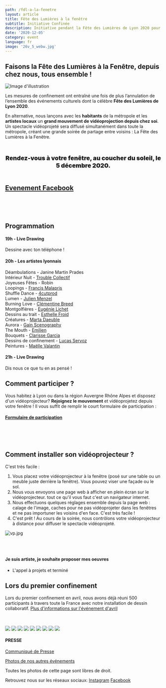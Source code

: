 ```yaml
---
path: /fdl-a-la-fenetre
layout: article
title: Fête des Lumières à la fenêtre
subtitle: Initiative Confinée
description: Initiative pendant la Fête des Lumières de Lyon 2020 pour contrecarrer l'annulation de l'événement officiel
date: '2020-12-05'
category: event
language: fr
image: '26v_5_webw.jpg'
---
```


## Faisons la Fête des Lumières à la Fenêtre, depuis chez nous, tous ensemble !

![Image d'illustration](mi.jpg)

Les mesures de confinement ont entraîné une fois de plus l’annulation de l’ensemble des événements culturels dont la célèbre **Fête des Lumières de Lyon 2020**.

En alternative, nous lançons avec les **habitants** de la métropole et les **artistes locaux** un **grand mouvement de vidéoprojection depuis chez soi**. Un spectacle vidéoprojeté sera diffusé simultanément dans toute la métropole, créant une grande soirée de partage entre voisins : La Fête des Lumières à la Fenêtre.

<p style="text-align:center; font-weight:900; font-size:1.2rem; margin-top:3rem; margin-bottom:3rem;">
Rendez-vous à votre fenêtre, au coucher du soleil, le 5 décembre 2020.
</p>

## [Evenement Facebook](https://www.facebook.com/events/372296650736821/)

<br/>
<br/>
<br/>

## Programmation

#### 19h - Live Drawing

Dessine avec ton téléphone !

#### 20h - Les artistes lyonnais

Déambulations - Janine Martin Prades  
Intérieur Nuit - [Trouble Collectif](https://www.instagram.com/TroubleCollectif/)  
Joyeuses Fêtes - Robin  
Loopings - [Francis Malapris](http://malapris.com)  
Shuffle Dance - [4cutprod](https://www.instagram.com/4cutprod/)  
Lumen - [Julien Menzel](http://mrzl.fr/)  
Burning Love - [Clémentine Breed](http://www.clementine-breed.fr/)  
Montgolfières - [Eugénie Lichet](http://instagram.com/eugenie_jl)  
Dessins au trait - [Esthelle Froid](https://www.instagram.com/est_h_elle/)  
Créatures - [Marta Daeuble](http://www.martadaeuble.com/)  
Aurora - [Gain Scenography](https://www.instagram.com/gain.scenography/)  
The Mouth - [Emilien](https://www.instagram.com/emilien.neilime/)  
Bouquets - [Clarisse Garcia](https://www.instagram.com/clarisse_clg/)  
Dessins de confinement - [Lucas Servoz](https://www.instagram.com/servoz.lucas/)  
Peintures - [Maëlle Valantin](https://www.instagram.com/servoz.lucas/)

#### 21h - Live Drawing

Dis nous ce que tu en as pensé !

## Comment participer ?

Vous habitez à Lyon ou dans la région Auvergne Rhône Alpes et disposez d'un vidéoprojecteur? **Rejoignez le mouvement** et vidéoprojetez depuis votre fenêtre ! Il vous suffit de remplir le court formulaire de participation :

#### [Formulaire de participation](https://forms.gle/KfCrRYCfP6rSkJPA9)

<br/>
<br/>
<br/>

## Comment installer son vidéoprojecteur ?

C'est très facile :

1. Vous placez votre vidéoprojecteur à la fenêtre (posé sur une table ou un meuble juste derrière la fenêtre). Vous pouvez viser une façade ou le sol.
2. Nous vous envoyons une page web à afficher en plein écran sur le vidéoprojecteur. tout ce qu'il vous faut c'est un navigateur internet.
3. Nous effectuons quelques réglages ensemble depuis la page web : calage de l'image, caches pour ne pas vidéoprojeter dans les fenêtres et ne pas importuner les voisins d'en face. C'est très facile !
4. C'est prêt ! Au cours de la soirée, nous contrôlons votre vidéoprojecteur à distance pour diffuser le spectacle vidéoprojeté.

![vp.jpg](vp.jpg)

<br/>
<br/>

#### Je suis artiste, je souhaite proposer mes oeuvres

- L'appel à projets et terminé

## Lors du premier confinement

Lors du premier confinement en avril, nous avons déjà réuni 500 participants à travers toute la France avec notre installation de dessin collaboratif.
[Plus d'informations sur l'événement d'avril](/stayhome)  
<br/>
<br/>

<photo-grid>
<img src="26v_2_webw.jpg"/>
<img src="26v_1_web.jpg"/>
<img src="26v_6_webw.jpg"/>
<img src="webw-1.jpg"/>
<img src="2020_6_webw.jpg"/>
<img src="26v_5_webw.jpg">
<img src="2020_7_web.jpg"/>
<img src="4.jpg"/>
<img src="2020_4_web.jpg"/>
</photo-grid>

#### PRESSE

[Communiqué de Presse](frama.link/fdl-fenetre-cp)

[Photos de nos autres événements](/fr/gallery)

Toutes les photos de cette page sont libres de droit.

Retrouvez nous sur les réseaux sociaux: [Instagram](https://instagram.com/livedrawingproject) [Facebook](https://facebook.com/TheLiveDrawingProject)
